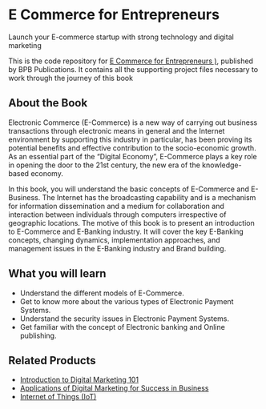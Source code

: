 # E Commerce for Entrepreneurs
Launch your E-commerce startup with strong technology and digital marketing
 
This is the code repository for [E Commerce for Entrepreneurs
)](https://bpbonline.com/products/e-commerce-for-entrepreneurs?_pos=1&_sid=803673906&_ss=r), published by BPB Publications. It contains all the supporting project files necessary to work through the journey of this book

## About the Book
Electronic Commerce (E-Commerce) is a new way of carrying out business transactions through electronic means in general and the Internet environment by supporting this industry in particular, has been proving its potential benefits and effective contribution to the socio-economic growth. As an essential part of the “Digital Economy”, E-Commerce plays a key role in opening the door to the 21st century, the new era of the knowledge-based economy. 

In this book, you will understand the basic concepts of E-Commerce and E-Business. The Internet has the broadcasting capability and is a mechanism for information dissemination and a medium for collaboration and interaction between individuals through computers irrespective of geographic locations. The motive of this book is to present an introduction to
E-Commerce and E-Banking industry. It will cover the key E-Banking concepts, changing dynamics, implementation approaches, and management issues in the E-Banking industry and Brand building.

## What you will learn
* Understand the different models of E-Commerce.
* Get to know more about the various types of Electronic Payment Systems.
* Understand the security issues in Electronic Payment Systems.
* Get familiar with the concept of Electronic banking and Online publishing.

## Related Products

* [Introduction to Digital Marketing 101](https://bpbonline.com/products/introduction-to-digital-marketing-101-book-ebook-online?_pos=1&_sid=6c2453502&_ss=r)
* [Applications of Digital Marketing for Success in Business](https://bpbonline.com/products/applications-digital-marketing-book-ebook?_pos=4&_sid=6c2453502&_ss=r)
* [Internet of Things (IoT)](https://bpbonline.com/products/internet-of-things-book-iot-technologies-application-ebook?_pos=1&_sid=3a672b0ac&_ss=r)
